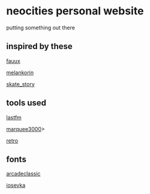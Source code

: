 # neocities personal website
putting something out there

## inspired by these 
[fauux](http://fauux.neocities.org)

[melankorin](https://melankorin.net)

[skate_story](https://skatestory.com)

## tools used 
[lastfm](https://www.last.fm/api/show/user.getRecentTracks)

[marquee3000](https://github.com/ezekielaquino/Marquee3000)>

[retro](https://github.com/markdowncss/retro/tree/master)

## fonts
[arcadeclassic](https://www.dafont.com/arcade-classic-2.font)

[iosevka](https://typeof.net/Iosevka)


